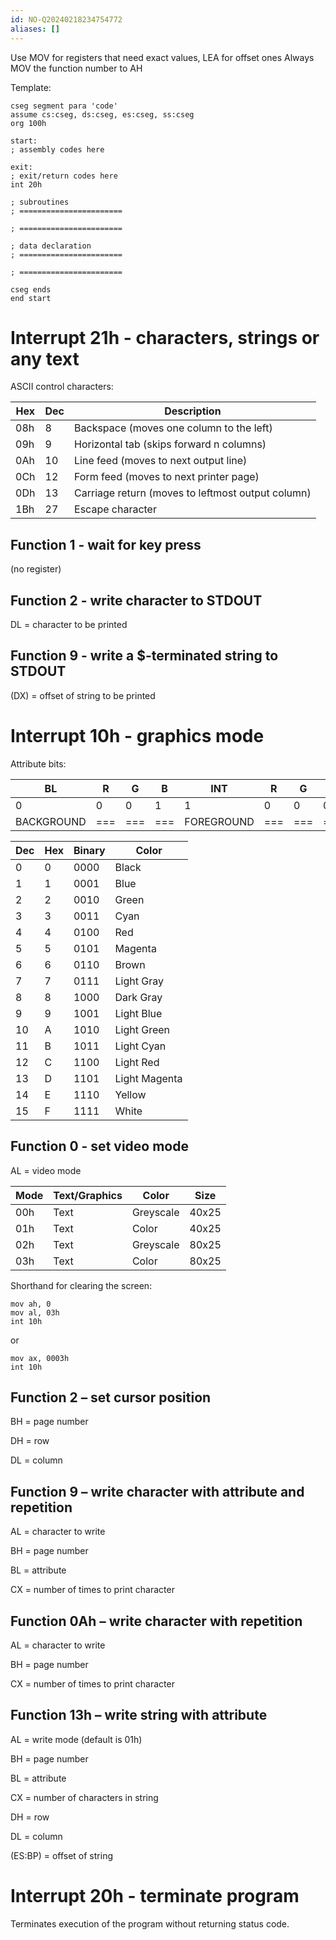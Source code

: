 ```yaml
---
id: NO-Q20240218234754772
aliases: []
---
```

Use MOV for registers that need exact values, LEA for offset ones
Always MOV the function number to AH

Template:
```
cseg segment para 'code'
assume cs:cseg, ds:cseg, es:cseg, ss:cseg
org 100h

start:
; assembly codes here

exit:
; exit/return codes here
int 20h

; subroutines
; =======================

; =======================

; data declaration
; =======================

; =======================

cseg ends
end start
```
# Interrupt 21h - characters, strings or any text

ASCII control characters:

| Hex | Dec | Description |
| ---- | ---- | ---- |
| 08h | 8 | Backspace (moves one column to the left) |
| 09h | 9 | Horizontal tab (skips forward n columns) |
| 0Ah | 10 | Line feed (moves to next output line) |
| 0Ch | 12 | Form feed (moves to next printer page) |
| 0Dh | 13 | Carriage return (moves to leftmost output column) |
| 1Bh | 27 | Escape character |
## Function 1 - wait for key press

(no register)
## Function 2 - write character to STDOUT

DL = character to be printed
## Function 9 - write a $-terminated string to STDOUT

(DX) = offset of string to be printed
# Interrupt 10h - graphics mode

Attribute bits:

| BL | R | G | B | INT | R | G | B |
| ---- | ---- | ---- | ---- | ---- | ---- | ---- | ---- |
| 0 | 0 | 0 | 1 | 1 | 0 | 0 | 0 |
| BACKGROUND | ===<br> | === | === | FOREGROUND | === | === | === |

| Dec | Hex | Binary | Color |
| ---- | ---- | ---- | ---- |
| 0 | 0 | 0000 | Black |
| 1 | 1 | 0001 | Blue |
| 2 | 2 | 0010 | Green |
| 3 | 3 | 0011 | Cyan |
| 4 | 4 | 0100 | Red |
| 5 | 5 | 0101 | Magenta |
| 6 | 6 | 0110 | Brown |
| 7 | 7 | 0111 | Light Gray |
| 8 | 8 | 1000 | Dark Gray |
| 9 | 9 | 1001 | Light Blue |
| 10 | A | 1010 | Light Green |
| 11 | B | 1011 | Light Cyan |
| 12 | C | 1100 | Light Red |
| 13 | D | 1101 | Light Magenta |
| 14 | E | 1110 | Yellow |
| 15 | F | 1111 | White |
## Function 0 - set video mode

AL = video mode

| Mode | Text/Graphics | Color | Size |
| ---- | ---- | ---- | ---- |
| 00h | Text | Greyscale | 40x25 |
| 01h | Text | Color | 40x25 |
| 02h | Text | Greyscale | 80x25 |
| 03h | Text | Color | 80x25 |

Shorthand for clearing the screen:
```
mov ah, 0
mov al, 03h
int 10h
```
or
```
mov ax, 0003h
int 10h
```
## Function 2 – set cursor position

BH = page number

DH = row

DL = column
## Function 9 – write character with attribute and repetition

AL = character to write

BH = page number

BL = attribute

CX = number of times to print character
## Function 0Ah – write character with repetition

AL = character to write

BH = page number

CX = number of times to print character
## Function 13h – write string with attribute

AL = write mode (default is 01h)

BH = page number

BL = attribute

CX = number of characters in string

DH = row

DL = column

(ES:BP) = offset of string
# Interrupt 20h - terminate program

Terminates execution of the program without returning status code.